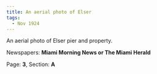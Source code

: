 ```yaml
---  
title: An aerial photo of Elser  
tags:  
  - Nov 1924  
---  
```

  
An aerial photo of Elser pier and property.  
  
Newspapers: **Miami Morning News or The Miami Herald**  
  
Page: **3**, Section: **A** 
